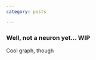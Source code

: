 ```yaml
---
category: posts

---
```


### Well, not a neuron yet... WIP


Cool graph, though


<html>
  <base href="/assets/js_apps/A-Neuron-Model/"/>
  <head></head>
  <body>
    <div id="stage" padding="0 px"></div>
    <script src="https://cdnjs.cloudflare.com/ajax/libs/mathjs/3.3.0/math.min.js"></script>
    <script src="/assets/js_libs/lodash.js"></script>
    <script src="/assets/js_libs/two.js"></script>
    <script src="app.js"></script>
  </body>
</html>
